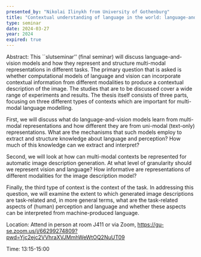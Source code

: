 ```yaml
---
presented_by: "Nikolai Ilinykh from University of Gothenburg"
title: "Contextual understanding of language in the world: language-and-vision neural models as learners of multi-modal knowledge"
type: seminar
date: 2024-03-27
year: 2024
expired: true
---
```


Abstract: This ``slutseminar’’ (final seminar) will discuss language-and-vision models and how they represent and structure multi-modal representations in different tasks. The primary question that is asked is whether computational models of language and vision can incorporate contextual information from different modalities to produce a contextual description of the image. The studies that are to be discussed cover a wide range of experiments and results. The thesis itself consists of three parts, focusing on three different types of contexts which are important for multi-modal language modelling.

First, we will discuss what do language-and-vision models learn from multi-modal representations and how different they are from uni-modal (text-only) representations. What are the mechanisms that such models employ to extract and structure knowledge about language and perception? How much of this knowledge can we extract and interpret?

Second, we will look at how can multi-modal contexts be represented for automatic image description generation. At what level of granularity should we represent vision and language? How informative are representations of different modalities for the image description model?

Finally, the third type of context is the context of the task. In addressing this question, we will examine the extent to which generated image descriptions are task-related and, in more general terms, what are the task-related aspects of (human) perception and language and whether these aspects can be interpreted from machine-produced language.









Location: Attend in person at room J411 or via Zoom, https://gu-se.zoom.us/j/66299274809?pwd=Yjc2ejc2VVhraXVJMmhWeWtOQ2NuUT09

Time: 13:15-15:00
